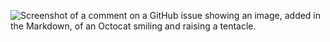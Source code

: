 ![Screenshot of a comment on a GitHub issue showing an image, added in the Markdown, of an Octocat smiling and raising a tentacle.](https://www.awesomescreenshot.com/image/38987659?key=914a01b55834ba1098d85fdbd0f10d65)
